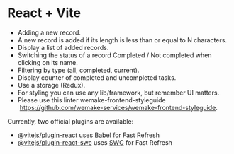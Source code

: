 # React + Vite

- Adding a new record.
- A new record is added if its length is less than or equal to N characters.
- Display a list of added records.
- Switching the status of a record Completed / Not completed when clicking on its name.
- Filtering by type (all, completed, current).
- Display counter of completed and uncompleted tasks.
- Use a storage (Redux).
- For styling you can use any lib/framework, but remember UI matters.
- Please use this linter wemake-frontend-styleguide  https://github.com/wemake-services/wemake-frontend-styleguide.

Currently, two official plugins are available:

- [@vitejs/plugin-react](https://github.com/vitejs/vite-plugin-react/blob/main/packages/plugin-react/README.md) uses [Babel](https://babeljs.io/) for Fast Refresh
- [@vitejs/plugin-react-swc](https://github.com/vitejs/vite-plugin-react-swc) uses [SWC](https://swc.rs/) for Fast Refresh
